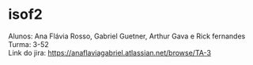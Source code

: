 # isof2
Alunos: Ana Flávia Rosso, Gabriel Guetner, Arthur Gava e Rick fernandes <br>
Turma: 3-52<br>
Link do jira: https://anaflaviagabriel.atlassian.net/browse/TA-3
